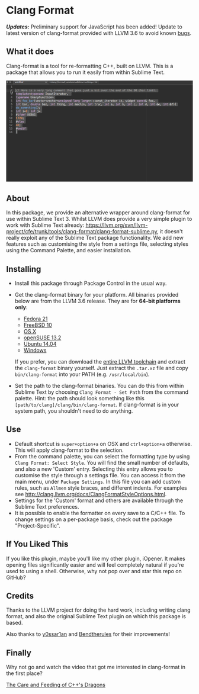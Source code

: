 Clang Format
============

***Updates:***
Preliminary support for JavaScript has been added! Update to latest version
of clang-format provided with LLVM 3.6 to avoid known [bugs](https://github.com/rosshemsley/SublimeClangFormat/pull/4).

What it does
------------
Clang-format is a tool for re-formatting C++, built on LLVM. This is a
package that allows you to run it easily from within Sublime Text.

![demo](https://raw.githubusercontent.com/rosshemsley/demos/master/clang_format.gif)

About
-----
In this package, we provide an alternative wrapper around clang-format
for use within Sublime Text 3. Whilst LLVM does provide a very simple plugin
to work with Sublime Text already:
https://llvm.org/svn/llvm-project/cfe/trunk/tools/clang-format/clang-format-sublime.py,
it doesn't really exploit any of the Sublime Text package functionality.
We add new features such as customising the style from a settings file,
selecting styles using the Command Palette, and easier installation.

Installing
----------
- Install this package through Package Control in the usual way.
- Get the clang-format binary for your platform. All binaries provided below are from
  the LLVM 3.6 release. They are for **64-bit platforms only**:
  - [Fedora 21](http://107.170.192.246:8001/llvm3.6/fedora21/clang-format)
  - [FreeBSD 10](http://107.170.192.246:8001/llvm3.6/freebsd10/clang-format)
  - [OS X](http://107.170.192.246:8001/llvm3.6/osx/clang-format)
  - [openSUSE 13.2](http://107.170.192.246:8001/llvm3.6/opensuse13.2/clang-format)
  - [Ubuntu 14.04](http://107.170.192.246:8001/llvm3.6/ubuntu14.04/clang-format)
  - [Windows](http://107.170.192.246:8001/llvm3.6/windows/clang-format.exe)

  If you prefer, you can download the [entire LLVM toolchain](http://llvm.org/releases/download.html)
  and extract the `clang-format` binary yourself. Just extract the `.tar.xz`
  file and copy `bin/clang-format` into your PATH (e.g. `/usr/local/bin`).
- Set the path to the clang-format binaries. You can do this from within Sublime
  Text by choosing `Clang Format - Set Path` from the command palette.  Hint:
  the path should look something like this `[path/to/clang]/clang/bin/clang-format`.
  If clang-format is in your system path, you shouldn't need to do anything.

Use
---
- Default shortcut is `super+option+a` on OSX and `ctrl+option+a` otherwise.
  This will apply clang-format to the selection.
- From the command palette, you can select the formatting type by using
  `Clang Format: Select Style`. You will find the small number of defaults,
  and also a new 'Custom' entry. Selecting this entry allows you to customise
  the style through a settings file. You can access it from the main menu,
  under `Package Settings`. In this file you can add custom rules, such
  as `Allmen` style braces, and different indents. For examples see
  http://clang.llvm.org/docs/ClangFormatStyleOptions.html.
- Settings for the 'Custom' format and others are available through the Sublime
  Text preferences.
- It is possible to enable the formatter on every
  save to a C/C++ file. To change settings on a per-package basis, check out the
  package "Project-Specific".


If You Liked This
-----------------
If you like this plugin, maybe you'll like my other plugin, iOpener. It makes
opening files significantly easier and will feel completely natural if you're
used to using a shell. Otherwise, why not pop over and star this repo on GitHub?

Credits
-------
Thanks to the LLVM project for doing the hard work, including writing clang
format, and also the original Sublime Text plugin on which this package is
based.

Also thanks to [y0ssar1an](https://github.com/y0ssar1an) and [Bendtherules](https://github.com/bendtherules) for their improvements!

Finally
--------
Why not go and watch the video that got me interested in clang-format in
the first place?

[The Care and Feeding of C++'s Dragons](http://channel9.msdn.com/Events/GoingNative/2013/The-Care-and-Feeding-of-C-s-Dragons)
